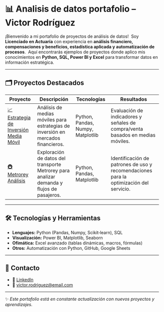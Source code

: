 # 📊 Analisis de datos portafolio – Victor Rodríguez

¡Bienvenido a mi portafolio de proyectos de análisis de datos!  
Soy **Licenciado en Actuaría** con experiencia en **análisis financiero, compensaciones y beneficios, estadística aplicada y automatización de procesos**.  
Aquí encontrarás ejemplos de proyectos donde aplico mis conocimientos en **Python, SQL, Power BI y Excel** para transformar datos en información estratégica.

---

## 🗂 Proyectos Destacados

| Proyecto | Descripción | Tecnologías | Resultados |
|----------|-------------|-------------|------------|
| [📈 Estrategia de Inversión Media Móvil](./Estrategia_inversion_mediamovil.ipynb) | Análisis de medias móviles para estrategias de inversión en mercados financieros. | Python, Pandas, Numpy, Matplotlib | Evaluación de indicadores y señales de compra/venta basados en medias móviles. |
| [🚇 Metrorey Análisis](./Metrorrey.ipynb) | Exploración de datos del transporte Metrorey para analizar demanda y flujos de pasajeros. | Python, Pandas, Matplotlib | Identificación de patrones de uso y recomendaciones para la optimización del servicio. |

---

## 🛠️ Tecnologías y Herramientas

- **Lenguajes:** Python (Pandas, Numpy, Scikit‑learn), SQL  
- **Visualización:** Power BI, Matplotlib, Seaborn  
- **Ofimática:** Excel avanzado (tablas dinámicas, macros, fórmulas)  
- **Otros:** Automatización con Python, GitHub, Google Sheets  

---

## 💌 Contacto

- 📍 [LinkedIn](https://www.linkedin.com)  
- 📧 victor.rodriguez@email.com  

---

✨ *Este portafolio está en constante actualización con nuevos proyectos y aprendizajes.*

